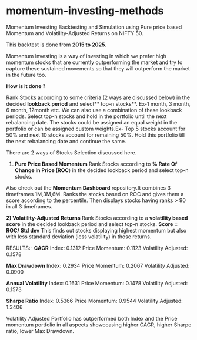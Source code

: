 # momentum-investing-methods
Momentum Investing Backtesting and Simulation using Pure price based Momentum and Volatility-Adjusted Returns on NIFTY 50.

This backtest is done from **2015 to 2025**.

Momentum Investing is a way of investing in which we prefer high momentum stocks that are currently outperforming the market and try to capture these sustained movements so that they will outperform the market in the future too.

**How is it done ?**

Rank Stocks according to some criteria (2 ways are discussed below) in the decided **lookback period** and select** top-n stocks**. Ex-1 month, 3 month, 6 month, 12month etc. We can also use a combination of these lookback periods. Select top-n stocks and hold in the portfolio until the next rebalancing date. The stocks could be assigned an equal weight in the portfolio or can be assigned custom weights.Ex- Top 5 stocks account for 50% and next 10 stocks account for remaining 50%. Hold this portfolio till the next rebalancing date and continue the same.

There are 2 ways of Stocks Selection discussed here.
1) **Pure Price Based Momentum**
Rank Stocks according to **% Rate Of Change in Price (ROC**) in the decided lookback period and select top-n stocks.

Also check out the **Momentum Dashboard** repository.It combines 3 timeframes 1M,3M,6M.
Ranks the stocks based on ROC and gives them a score according to the percentile.
Then displays stocks having ranks > 90 in all 3 timeframes.

**2) Volatility-Adjusted Returns**
Rank Stocks according to a **volatility based score** in the decided lookback period and select top-n stocks.
**Score = ROC/ Std dev**
This finds out stocks displaying highest momentum but also with less standard deviation (less volatility) in those returns.

RESULTS:-
**CAGR**
Index: 0.1312
Price Momentum: 0.1123
Volatility Adjusted: 0.1578

**Max Drawdown**
Index: 0.2934
Price Momentum: 0.2067
Volatility Adjusted: 0.0900

**Annual Volatility**
Index: 0.1631
Price Momentum: 0.1478
Volatility Adjusted: 0.1573

**Sharpe Ratio**
Index: 0.5366
Price Momentum: 0.9544
Volatility Adjusted: 1.3406

Volatility Adjusted Portfolio has outperformed both Index and the Price momentum portfolio in all aspects showccasing higher CAGR, higher Sharpe ratio, lower Max Drawdown.



